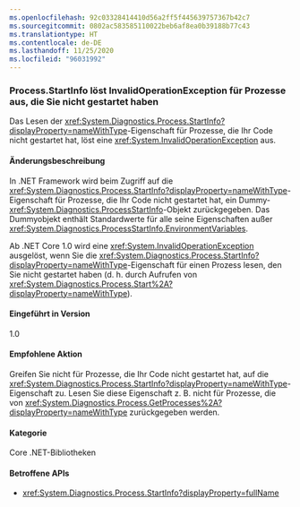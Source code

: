 ```yaml
---
ms.openlocfilehash: 92c03328414410d56a2ff5f445639757367b42c7
ms.sourcegitcommit: 0802ac583585110022beb6af8ea0b39188b77c43
ms.translationtype: HT
ms.contentlocale: de-DE
ms.lasthandoff: 11/25/2020
ms.locfileid: "96031992"
---
```

### <a name="processstartinfo-throws-invalidoperationexception-for-processes-you-didnt-start"></a>Process.StartInfo löst InvalidOperationException für Prozesse aus, die Sie nicht gestartet haben

Das Lesen der <xref:System.Diagnostics.Process.StartInfo?displayProperty=nameWithType>-Eigenschaft für Prozesse, die Ihr Code nicht gestartet hat, löst eine <xref:System.InvalidOperationException> aus.

#### <a name="change-description"></a>Änderungsbeschreibung

In .NET Framework wird beim Zugriff auf die <xref:System.Diagnostics.Process.StartInfo?displayProperty=nameWithType>-Eigenschaft für Prozesse, die Ihr Code nicht gestartet hat, ein Dummy-<xref:System.Diagnostics.ProcessStartInfo>-Objekt zurückgegeben. Das Dummyobjekt enthält Standardwerte für alle seine Eigenschaften außer <xref:System.Diagnostics.ProcessStartInfo.EnvironmentVariables>.

Ab .NET Core 1.0 wird eine <xref:System.InvalidOperationException> ausgelöst, wenn Sie die <xref:System.Diagnostics.Process.StartInfo?displayProperty=nameWithType>-Eigenschaft für einen Prozess lesen, den Sie nicht gestartet haben (d. h. durch Aufrufen von <xref:System.Diagnostics.Process.Start%2A?displayProperty=nameWithType>).

#### <a name="version-introduced"></a>Eingeführt in Version

1.0

#### <a name="recommended-action"></a>Empfohlene Aktion

Greifen Sie nicht für Prozesse, die Ihr Code nicht gestartet hat, auf die <xref:System.Diagnostics.Process.StartInfo?displayProperty=nameWithType>-Eigenschaft zu. Lesen Sie diese Eigenschaft z. B. nicht für Prozesse, die von <xref:System.Diagnostics.Process.GetProcesses%2A?displayProperty=nameWithType> zurückgegeben werden.

#### <a name="category"></a>Kategorie

Core .NET-Bibliotheken

#### <a name="affected-apis"></a>Betroffene APIs

- <xref:System.Diagnostics.Process.StartInfo?displayProperty=fullName>

<!--

#### Affected APIs

- `P:System.Diagnostics.Process.StartInfo`

-->
